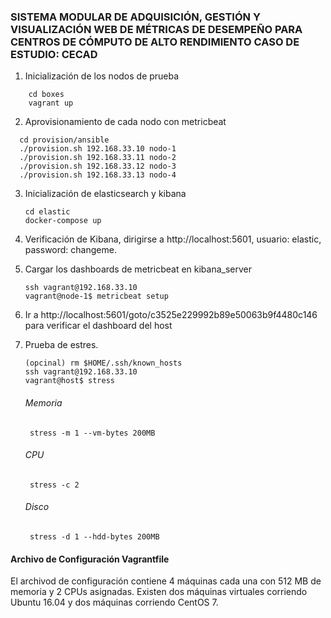 ### SISTEMA MODULAR DE ADQUISICIÓN, GESTIÓN Y VISUALIZACIÓN WEB DE MÉTRICAS DE DESEMPEÑO PARA CENTROS DE CÓMPUTO DE ALTO RENDIMIENTO CASO DE ESTUDIO: CECAD


1. Inicialización de los nodos de prueba
  ```
      cd boxes
      vagrant up
  ```

2. Aprovisionamiento de cada nodo con metricbeat

  ```
    cd provision/ansible
    ./provision.sh 192.168.33.10 nodo-1
    ./provision.sh 192.168.33.11 nodo-2
    ./provision.sh 192.168.33.12 nodo-3
    ./provision.sh 192.168.33.13 nodo-4
   ```
3. Inicialización de elasticsearch y kibana
   ```
   cd elastic
   docker-compose up
   ```
4. Verificación de Kibana, dirigirse a http://localhost:5601, usuario: elastic, password: changeme.

5. Cargar los dashboards de metricbeat en kibana_server
   ```
   ssh vagrant@192.168.33.10
   vagrant@node-1$ metricbeat setup
   ```
6. Ir a http://localhost:5601/goto/c3525e229992b89e50063b9f4480c146 para verificar el    dashboard del host

5. Prueba de estres.
   ```
   (opcinal) rm $HOME/.ssh/known_hosts
   ssh vagrant@192.168.33.10
   vagrant@host$ stress
   ```
   ###### Memoria
   ```
    stress -m 1 --vm-bytes 200MB
   ```

   ###### CPU
   ```
    stress -c 2
   ```

   ###### Disco
   ```
    stress -d 1 --hdd-bytes 200MB

   ```

#### Archivo de Configuración Vagrantfile
El archivod de configuración contiene 4 máquinas cada una con 512 MB de memoria y
2 CPUs asignadas. Existen dos máquinas virtuales corriendo Ubuntu 16.04 y dos máquinas
corriendo CentOS 7.
